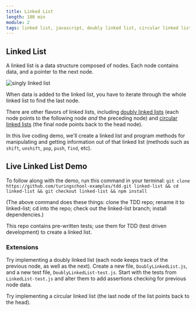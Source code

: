 ```yaml
---
title: Linked List
length: 180 min
module: 2
tags: linked list, javascript, doubly linked list, circular linked list, tdd, data structure
---
```


## Linked List

A linked list is a data structure composed of nodes. Each node contains data, and a pointer to the next node.

![singly linked list](https://upload.wikimedia.org/wikipedia/commons/6/6d/Singly-linked-list.svg)

When data is added to the linked list, you have to iterate through the whole linked list to find the last node.

There are other flavors of linked lists, including [doubly linked lists](https://upload.wikimedia.org/wikipedia/commons/5/5e/Doubly-linked-list.svg) (each node points to the following node _and_ the preceding node) and [circular linked lists](https://upload.wikimedia.org/wikipedia/commons/d/df/Circularly-linked-list.svg) (the final node points back to the head node).

In this live coding demo, we'll create a linked list and program methods for manipulating and getting information out of that linked list (methods such as `shift`, `unshift`, `pop`, `push`, `find`, etc).

## Live Linked List Demo

To follow along with the demo, run this command in your terminal:
`git clone https://github.com/turingschool-examples/tdd.git linked-list && cd linked-list && git checkout linked-list && npm install`

(The above command does these things: clone the TDD repo; rename it to linked-list; cd into the repo; check out the linked-list branch; install dependencies.)

This repo contains pre-written tests; use them for TDD (test driven development) to create a linked list.

### Extensions

Try implementing a doubly linked list (each node keeps track of the previous node, as well as the next). Create a new file, `DoublyLinkedList.js`, and a new test file, `DoublyLinkedList-test.js`. Start with the tests from `LinkedList-test.js` and alter them to add assertions checking for previous node data.

Try implementing a circular linked list (the last node of the list points back to the head).

